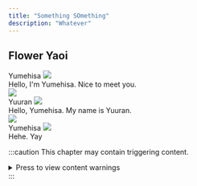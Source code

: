 ```yaml
---
title: "Something SOmething"
description: "Whatever"
---
```

## Flower Yaoi

<div class="icon"><span class="name">Yumehisa</span>
<img src="/tasohote-tsubomi/src/assets/icons/logicon_yumehisa_b.png"/>
</div>
<div class="text">
Hello, I'm Yumehisa. Nice to meet you.
</div>

<div class="line">
<img src="/tasohote-tsubomi/src/assets/missionpass_item_line.png"/>
</div>

<div class="icon"><span class="name">Yuuran</span>
<img src="/tasohote-tsubomi/src/assets/icons/logicon_yuran_b.png"/>
</div>
<div class="text">
Hello, Yumehisa. My name is Yuuran.
</div>

<div class="line">
<img src="/tasohote-tsubomi/src/assets/missionpass_item_line.png"/>
</div>

<div class="icon"><span class="name">Yumehisa</span>
<img src="/tasohote-tsubomi/src/assets/icons/logicon_yumehisa_b.png"/>
</div>
<div class="text">
Hehe. Yay
</div>

:::caution
This chapter may contain triggering content.
<details>
<summary> Press to view content warnings </summary>
- thing
</details>
:::